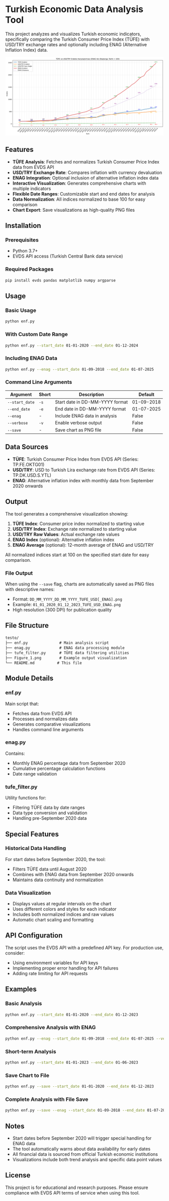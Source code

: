 # Turkish Economic Data Analysis Tool

This project analyzes and visualizes Turkish economic indicators, specifically comparing the Turkish Consumer Price Index (TÜFE) with USD/TRY exchange rates and optionally including ENAG (Alternative Inflation Index) data.

![Example Output](Figure_1.png)

## Features

- **TÜFE Analysis**: Fetches and normalizes Turkish Consumer Price Index data from EVDS API
- **USD/TRY Exchange Rate**: Compares inflation with currency devaluation
- **ENAG Integration**: Optional inclusion of alternative inflation index data
- **Interactive Visualization**: Generates comprehensive charts with multiple indicators
- **Flexible Date Ranges**: Customizable start and end dates for analysis
- **Data Normalization**: All indices normalized to base 100 for easy comparison
- **Chart Export**: Save visualizations as high-quality PNG files

## Installation

### Prerequisites

- Python 3.7+
- EVDS API access (Turkish Central Bank data service)

### Required Packages

```bash
pip install evds pandas matplotlib numpy argparse
```

## Usage

### Basic Usage

```bash
python enf.py
```

### With Custom Date Range

```bash
python enf.py --start_date 01-01-2020 --end_date 01-12-2024
```

### Including ENAG Data

```bash
python enf.py --enag --start_date 01-09-2018 --end_date 01-07-2025
```

### Command Line Arguments

| Argument | Short | Description | Default |
|----------|-------|-------------|---------|
| `--start_date` | `-s` | Start date in DD-MM-YYYY format | 01-09-2018 |
| `--end_date` | `-e` | End date in DD-MM-YYYY format | 01-07-2025 |
| `--enag` | - | Include ENAG data in analysis | False |
| `--verbose` | `-v` | Enable verbose output | False |
| `--save` | - | Save chart as PNG file | False |

## Data Sources

- **TÜFE**: Turkish Consumer Price Index from EVDS API (Series: TP.FE.OKTG01)
- **USD/TRY**: USD to Turkish Lira exchange rate from EVDS API (Series: TP.DK.USD.S.YTL)
- **ENAG**: Alternative inflation index with monthly data from September 2020 onwards

## Output

The tool generates a comprehensive visualization showing:

1. **TÜFE Index**: Consumer price index normalized to starting value
2. **USD/TRY Index**: Exchange rate normalized to starting value
3. **USD/TRY Raw Values**: Actual exchange rate values
4. **ENAG Index** (optional): Alternative inflation index
5. **ENAG Average** (optional): 12-month average of ENAG and USD/TRY

All normalized indices start at 100 on the specified start date for easy comparison.

### File Output

When using the `--save` flag, charts are automatically saved as PNG files with descriptive names:
- Format: `DD_MM_YYYY_DD_MM_YYYY_TUFE_USD[_ENAG].png`
- Example: `01_01_2020_01_12_2023_TUFE_USD_ENAG.png`
- High resolution (300 DPI) for publication quality

## File Structure

```
testo/
├── enf.py              # Main analysis script
├── enag.py             # ENAG data processing module
├── tufe_filter.py      # TÜFE data filtering utilities
├── Figure_1.png        # Example output visualization
└── README.md          # This file
```

## Module Details

### enf.py
Main script that:
- Fetches data from EVDS API
- Processes and normalizes data
- Generates comparative visualizations
- Handles command line arguments

### enag.py
Contains:
- Monthly ENAG percentage data from September 2020
- Cumulative percentage calculation functions
- Date range validation

### tufe_filter.py
Utility functions for:
- Filtering TÜFE data by date ranges
- Data type conversion and validation
- Handling pre-September 2020 data

## Special Features

### Historical Data Handling
For start dates before September 2020, the tool:
- Filters TÜFE data until August 2020
- Combines with ENAG data from September 2020 onwards
- Maintains data continuity and normalization

### Data Visualization
- Displays values at regular intervals on the chart
- Uses different colors and styles for each indicator
- Includes both normalized indices and raw values
- Automatic chart scaling and formatting

## API Configuration

The script uses the EVDS API with a predefined API key. For production use, consider:
- Using environment variables for API keys
- Implementing proper error handling for API failures
- Adding rate limiting for API requests

## Examples

### Basic Analysis
```bash
python enf.py --start_date 01-01-2020 --end_date 01-12-2023
```

### Comprehensive Analysis with ENAG
```bash
python enf.py --enag --start_date 01-09-2018 --end_date 01-07-2025 --verbose
```

### Short-term Analysis
```bash
python enf.py --start_date 01-01-2023 --end_date 01-06-2023
```

### Save Chart to File
```bash
python enf.py --save --start_date 01-01-2020 --end_date 01-12-2023
```

### Complete Analysis with File Save
```bash
python enf.py --save --enag --start_date 01-09-2018 --end_date 01-07-2025 --verbose
```

## Notes

- Start dates before September 2020 will trigger special handling for ENAG data
- The tool automatically warns about data availability for early dates
- All financial data is sourced from official Turkish economic institutions
- Visualizations include both trend analysis and specific data point values

## License

This project is for educational and research purposes. Please ensure compliance with EVDS API terms of service when using this tool. 